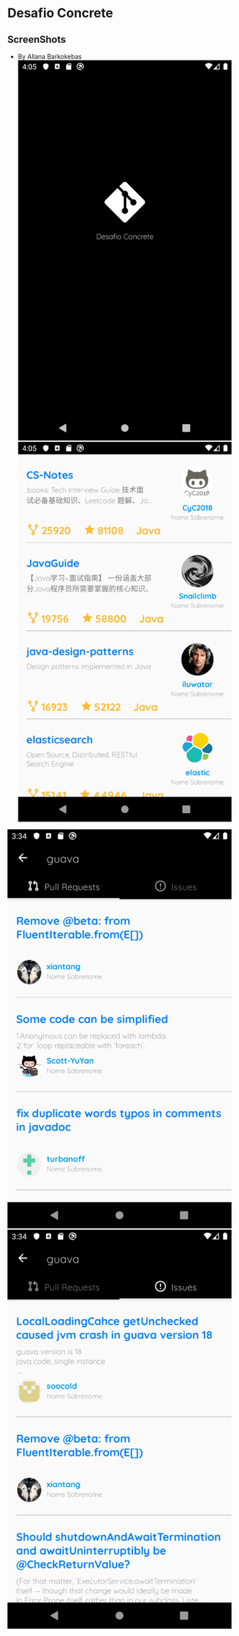 # Desafio Concrete

## ScreenShots
- By Allana Barkokebas
![Splash](/screenshot/image1.jpg)![Main](/screenshot/image2.jpg)

![Pull request](/screenshot/image3.jpg)
![issue](/screenshot/image4.jpg)

